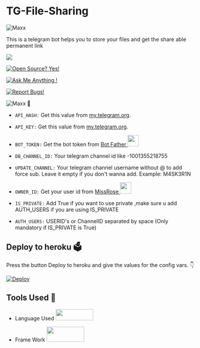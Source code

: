 # TG-File-Sharing
![Maxx](https://telegra.ph/file/d651c7b7943a9702f846d.png)

This is a telegram bot helps you to store your files and get the share able permanent link 

<a href="https://telegram.dog/M4SK3R"><img src="https://img.shields.io/badge/Telegram-Bot-blue.svg?logo=telegram"></a>

[![Open Source? Yes!](https://badgen.net/badge/Open%20Source%20%3F/Yes/yellow?icon=github)](https://github.com/M4SK3R1N/TG-File-Sharing)

[![Ask Me Anything !](https://img.shields.io/badge/🤔%20Ask%20me-anything-1abc9c.svg)](https://telegram.dog/M4SK3R1N)

[![Report Bugs!](https://badgen.net/badge/🐞%20Report%20/Bugs/red)](https://telegram.dog/M4SK3R1N)

![Maxx](https://telegra.ph/file/033408792afc4d4f1f8f6.png) 🤖

- `API_HASH:` Get this value from [my.telegram.org](https://my.telegram.org).

- `API_KEY:` Get this value from [my.telegram.org](https://my.telegram.org).

- `BOT_TOKEN:` Get the bot token from [Bot Father <img src="https://telegra.ph/file/8d80c13110506bf1cb58e.jpg" width="30" height="30">](https://telegram.dog/BotFather)

- `DB_CHANNEL_ID:` Your telegram channel id like -1001355218755

- `UPDATE_CHANNEL:` Your telegram channel username without @ to add force sub. Leave it empty if you don't wanna add. Example: M4SK3R1N

- `OWNER_ID:` Get your user id from [MissRose <img src="https://telegra.ph/file/0a36032bd2221c8d4209d.jpg" width="30" height="30">](https://telegram.dog/MissRose_bot)

- `IS_PRIVATE:` Add True if you want to use private ,make sure u add AUTH_USERS if you are using IS_PRIVATE

- `AUTH_USERS:` USERID's or ChannelID separated by space (Only mandatory if IS_PRIVATE is True)

## Deploy to heroku 🗳

Press the button Deploy to heroku and give the values for the config vars. 👇

[![Deploy](https://www.herokucdn.com/deploy/button.svg)](https://heroku.com/deploy?template=https://github.com/Le-Kemek/TG-File-Sharing)

## Tools Used 🧰

- Language Used [<img src="https://telegra.ph/file/960ed8709acaf8c68b894.jpg" width="100" height="30">](https://www.python.org/)

- Frame Work [<img src="https://telegra.ph/file/804f06d1590f7619a63ed.jpg" width="100" height="40">](https://github.com/pyrogram/pyrogram)

